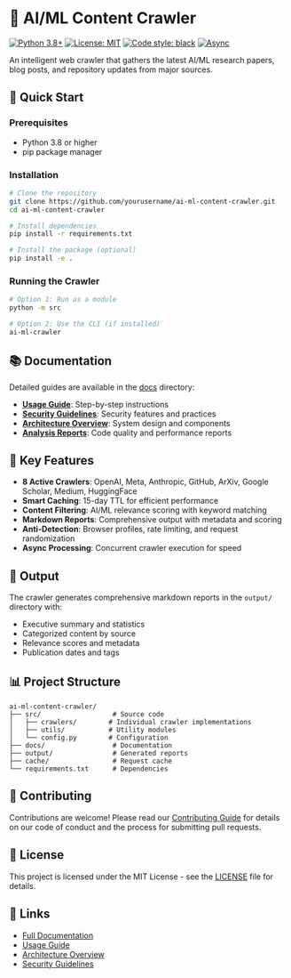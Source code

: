 # 🤖 AI/ML Content Crawler

[![Python 3.8+](https://img.shields.io/badge/python-3.8+-blue.svg)](https://www.python.org/downloads/)
[![License: MIT](https://img.shields.io/badge/License-MIT-yellow.svg)](https://opensource.org/licenses/MIT)
[![Code style: black](https://img.shields.io/badge/code%20style-black-000000.svg)](https://github.com/psf/black)
[![Async](https://img.shields.io/badge/async-asyncio-green.svg)](https://docs.python.org/3/library/asyncio.html)

An intelligent web crawler that gathers the latest AI/ML research papers, blog posts, and repository updates from major sources.

## 🚀 Quick Start

### Prerequisites
- Python 3.8 or higher
- pip package manager

### Installation

```bash
# Clone the repository
git clone https://github.com/yourusername/ai-ml-content-crawler.git
cd ai-ml-content-crawler

# Install dependencies
pip install -r requirements.txt

# Install the package (optional)
pip install -e .
```

### Running the Crawler

```bash
# Option 1: Run as a module
python -m src

# Option 2: Use the CLI (if installed)
ai-ml-crawler
```

## 📚 Documentation

Detailed guides are available in the [docs](docs/README.md) directory:

- **[Usage Guide](docs/USAGE_GUIDE.md)**: Step-by-step instructions
- **[Security Guidelines](docs/SECURITY.md)**: Security features and practices
- **[Architecture Overview](docs/ARCHITECTURE.md)**: System design and components
- **[Analysis Reports](docs/analysis)**: Code quality and performance reports

## 🚀 Key Features

- **8 Active Crawlers**: OpenAI, Meta, Anthropic, GitHub, ArXiv, Google Scholar, Medium, HuggingFace
- **Smart Caching**: 15-day TTL for efficient performance
- **Content Filtering**: AI/ML relevance scoring with keyword matching
- **Markdown Reports**: Comprehensive output with metadata and scoring
- **Anti-Detection**: Browser profiles, rate limiting, and request randomization
- **Async Processing**: Concurrent crawler execution for speed

## 📑 Output

The crawler generates comprehensive markdown reports in the `output/` directory with:
- Executive summary and statistics
- Categorized content by source
- Relevance scores and metadata
- Publication dates and tags

## 📊 Project Structure

```
ai-ml-content-crawler/
├── src/                  # Source code
│   ├── crawlers/        # Individual crawler implementations
│   ├── utils/           # Utility modules
│   └── config.py        # Configuration
├── docs/                 # Documentation
├── output/               # Generated reports
├── cache/                # Request cache
└── requirements.txt      # Dependencies
```

## 🤝 Contributing

Contributions are welcome! Please read our [Contributing Guide](docs/CONTRIBUTING.md) for details on our code of conduct and the process for submitting pull requests.

## 📄 License

This project is licensed under the MIT License - see the [LICENSE](LICENSE) file for details.

## 🔗 Links

- [Full Documentation](docs/README.md)
- [Usage Guide](docs/USAGE_GUIDE.md)
- [Architecture Overview](docs/ARCHITECTURE.md)
- [Security Guidelines](docs/SECURITY.md)
